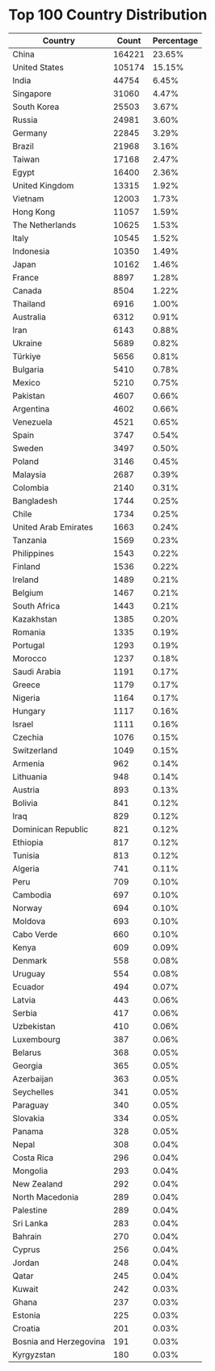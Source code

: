 # Top 100 Country Distribution
| Country | Count | Percentage |
|----|----|----|
| China | 164221 | 23.65% |
| United States | 105174 | 15.15% |
| India | 44754 | 6.45% |
| Singapore | 31060 | 4.47% |
| South Korea | 25503 | 3.67% |
| Russia | 24981 | 3.60% |
| Germany | 22845 | 3.29% |
| Brazil | 21968 | 3.16% |
| Taiwan | 17168 | 2.47% |
| Egypt | 16400 | 2.36% |
| United Kingdom | 13315 | 1.92% |
| Vietnam | 12003 | 1.73% |
| Hong Kong | 11057 | 1.59% |
| The Netherlands | 10625 | 1.53% |
| Italy | 10545 | 1.52% |
| Indonesia | 10350 | 1.49% |
| Japan | 10162 | 1.46% |
| France | 8897 | 1.28% |
| Canada | 8504 | 1.22% |
| Thailand | 6916 | 1.00% |
| Australia | 6312 | 0.91% |
| Iran | 6143 | 0.88% |
| Ukraine | 5689 | 0.82% |
| Türkiye | 5656 | 0.81% |
| Bulgaria | 5410 | 0.78% |
| Mexico | 5210 | 0.75% |
| Pakistan | 4607 | 0.66% |
| Argentina | 4602 | 0.66% |
| Venezuela | 4521 | 0.65% |
| Spain | 3747 | 0.54% |
| Sweden | 3497 | 0.50% |
| Poland | 3146 | 0.45% |
| Malaysia | 2687 | 0.39% |
| Colombia | 2140 | 0.31% |
| Bangladesh | 1744 | 0.25% |
| Chile | 1734 | 0.25% |
| United Arab Emirates | 1663 | 0.24% |
| Tanzania | 1569 | 0.23% |
| Philippines | 1543 | 0.22% |
| Finland | 1536 | 0.22% |
| Ireland | 1489 | 0.21% |
| Belgium | 1467 | 0.21% |
| South Africa | 1443 | 0.21% |
| Kazakhstan | 1385 | 0.20% |
| Romania | 1335 | 0.19% |
| Portugal | 1293 | 0.19% |
| Morocco | 1237 | 0.18% |
| Saudi Arabia | 1191 | 0.17% |
| Greece | 1179 | 0.17% |
| Nigeria | 1164 | 0.17% |
| Hungary | 1117 | 0.16% |
| Israel | 1111 | 0.16% |
| Czechia | 1076 | 0.15% |
| Switzerland | 1049 | 0.15% |
| Armenia | 962 | 0.14% |
| Lithuania | 948 | 0.14% |
| Austria | 893 | 0.13% |
| Bolivia | 841 | 0.12% |
| Iraq | 829 | 0.12% |
| Dominican Republic | 821 | 0.12% |
| Ethiopia | 817 | 0.12% |
| Tunisia | 813 | 0.12% |
| Algeria | 741 | 0.11% |
| Peru | 709 | 0.10% |
| Cambodia | 697 | 0.10% |
| Norway | 694 | 0.10% |
| Moldova | 693 | 0.10% |
| Cabo Verde | 660 | 0.10% |
| Kenya | 609 | 0.09% |
| Denmark | 558 | 0.08% |
| Uruguay | 554 | 0.08% |
| Ecuador | 494 | 0.07% |
| Latvia | 443 | 0.06% |
| Serbia | 417 | 0.06% |
| Uzbekistan | 410 | 0.06% |
| Luxembourg | 387 | 0.06% |
| Belarus | 368 | 0.05% |
| Georgia | 365 | 0.05% |
| Azerbaijan | 363 | 0.05% |
| Seychelles | 341 | 0.05% |
| Paraguay | 340 | 0.05% |
| Slovakia | 334 | 0.05% |
| Panama | 328 | 0.05% |
| Nepal | 308 | 0.04% |
| Costa Rica | 296 | 0.04% |
| Mongolia | 293 | 0.04% |
| New Zealand | 292 | 0.04% |
| North Macedonia | 289 | 0.04% |
| Palestine | 289 | 0.04% |
| Sri Lanka | 283 | 0.04% |
| Bahrain | 270 | 0.04% |
| Cyprus | 256 | 0.04% |
| Jordan | 248 | 0.04% |
| Qatar | 245 | 0.04% |
| Kuwait | 242 | 0.03% |
| Ghana | 237 | 0.03% |
| Estonia | 225 | 0.03% |
| Croatia | 201 | 0.03% |
| Bosnia and Herzegovina | 191 | 0.03% |
| Kyrgyzstan | 180 | 0.03% |
